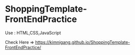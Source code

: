 # ShoppingTemplate-FrontEndPractice

Use : HTML,CSS,JavaScript

Check Here => https://kimnigang.github.io/ShoppingTemplate-FrontEndPractice/
